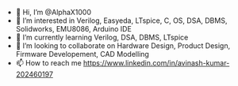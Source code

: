- 👋 Hi, I’m @AlphaX1000
- 👀 I’m interested in Verilog, Easyeda, LTspice, C, OS, DSA, DBMS, Solidworks, EMU8086, Arduino IDE
- 🌱 I’m currently learning Verilog, DSA, DBMS, LTspice
- 💞️ I’m looking to collaborate on Hardware Design, Product Design, Firmware Developement, CAD Modelling
- 📫 How to reach me https://www.linkedin.com/in/avinash-kumar-202460197

<!---
AlphaX1000/AlphaX1000 is a ✨ special ✨ repository because its `README.md` (this file) appears on your GitHub profile.
You can click the Preview link to take a look at your changes.
--->
